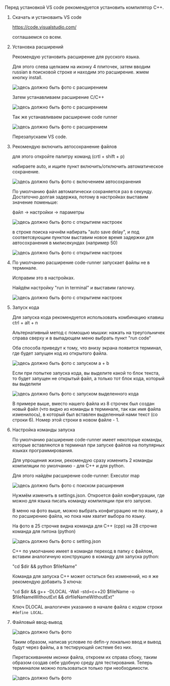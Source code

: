 Перед установкой VS code рекомендуется установить компилятор C++.

1.  Скачать и установаить VS code

    https://code.visualstudio.com/

    соглашаемся со всем.

2.  Установка расширений

    Рекомендую установить расширение для русского языка.
    
    Для этого слева щелкаем на иконку 4 плиточек, затем вводим russian в поисковой строке и находим это расширение. жмем кнопку install.

    ![здесь должно быть фото с расширением](img/r1.jpg)

    Затем устанавливаем расширение C/C++

    ![здесь должно быть фото с расширением](img/r2.jpg)

    Так же устанавливаем расширение code runner

    ![здесь должно быть фото с расширением](img/r3.jpg)

    Перезапускаем VS code.

3.  Рекомендую включить автосохранение файлов

    для этого откройте палитру команд (crtl + shift + p)

    набираете auto, и ищите пункт включить/отключить автоматическое сохранение.

    ![здесь должно быть фото с включением автосохранения](img/as.jpg)

    По умолчанию файл автоматически сохраняется раз в секунду. Достаточно долгая задержка, потому в настройках выставим значение поменьше:

    файл -> настройки -> параметры

    ![здесь должно быть фото с открытием настроек](img/os.png)

    в строке поиска начнём набирать "auto save delay", и под соответсвующим пунктом выставим новое время задержки для автосохранения в милисекундах (например 50)

    ![здесь должно быть фото с открытием настроек](img/sd.png)

4.  По умолчанию расширение code-runner запускает файлы не в терминале. 

    Исправим это в настройках.

    Найдём настройку "run in terminal" и выставим галочку.

    ![здесь должно быть фото с открытием настроек](img/st.png)
    
5.  Запуск кода

    Для запуска кода рекомендуется использовать комбинацию клавиш ctrl + alt + n
    
    Альтернативный метод с помощью мышки: нажать на треугольничек справа сверху и в выпадющем меню выбрать пункт "run code"

    Оба способа приведут к тому, что внизу экрана появится терминал, где будет запущен код из открытого файла.

    ![здесь должно быть фото с запуском a + b](img/rc.png)

    Если при попытке запуска кода, вы выделите какой то блок текста, то будет запущен не открытый файл, а только тот блок кода, который вы выделили

    ![здесь должно быть фото с запуском выделенного кода](img/br.png)

    В примере выше, вместо нашего файла из 8 строчек был создан новый файл (что видно из команды в терминале, так как имя файла изменилось), в который был вставлен выделенный нами текст (со строки 6). Номер этой строки в новом файле - 1.

6.  Настройка команды запуска

    По умолчанию расширение code-runner имеет некоторые команды, которые вставляются в терминал при запуске файлов на популярных языках программирования.

    Для упрощения жизни, рекомендую сразу изменить 2 команды компиляции по умолчанию - для C++ и для python.

    Для этого найдём расширение code-runner: Executor map

    ![здесь должно быть фото с поиском расширения](img/em.png)

    Нужмём изменить в settings.json. Откроется файл конфигурации, где можно для языка писать команду компиляции при его запуске. 
    
    В меню на фото выше, можно выбрать конфигурацию не по языку, а по расширению файла, но пока нам хватит выбора по языку. 

    На фото в 25 строчке видна команда для C++ (cpp) на 28 строчке команда для питона (python)

    ![здесь должно быть фото с setting.json](img/sj.png)

    C++ по умолчанию имеет в команде переход в папку с файлом, вставим аналогичную конструкцию в команду для запуска python:

    "cd $dir && python $fileName"

    Команда для запуска C++ может остаться без изменений, но я же рекомендую добавить 3 ключа:

    "cd $dir && g++ -DLOCAL -Wall -std=c++20 $fileName -o $fileNameWithoutExt && $dir$fileNameWithoutExt"

    Ключ DLOCAL аналогичен указанию в начале файла с кодом строки ```#define LOCAL```. 

7.  Файловый ввод-вывод

    ![здесь должно быть фото](img/sr.png)

    Таким образом, написав условие по defin-у локально ввод и вывод будут через файлы, а в тестирующей системе без них.

    Перетаскиванием иконки файла, откроем их справа сбоку, таким образом создав себе удобную среду для тестирования. Теперь терминалом можно пользоваться только при необходимости.

    ![здесь должно быть фото](img/er.png)
